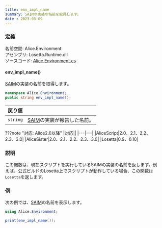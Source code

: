 ```yaml
---
title: env_impl_name
summary: SAIMの実装の名前を取得します。
date : 2023-08-09
---
```

### 定義
名前空間: Alice.Environment<br/>
アセンブリ: Losetta.Runtime.dll<br/>
ソースコード: [Alice.Environment.cs](https://github.com/WSOFT-Project/Losetta/blob/master/Losetta.Runtime/Alice.Environment.cs)

#### env_impl_name()

[SAIM](../../../general/saim.md)の実装の名前を取得します。

```cs title="AliceScript"
namespace Alice.Environment;
public string env_impl_name();
```

|戻り値| |
|-|-|
|`string`|[SAIM](../../../general/saim.md)の実装が報告した名前。|

???note "対応: Alice2.0以降"
    |対応||
    |---|---|
    |AliceScript|2.0、2.1、2.2、2.3、3.0|
    |AliceSister|2.0、2.1、2.2、2.3、3.0|
    |Losetta|0.9、0.10|

### 説明
この関数は、現在スクリプトを実行しているSAIMの実装の名前を返します。例えば、公式ビルドのLosetta上でスクリプトが動作している場合、この関数は`Losetta`を返します。

### 例
次の例では、[SAIM](../../../general/saim.md)の名前を表示します。

```cs title="AliceScript"
using Alice.Environment;

print(env_impl_name());
```